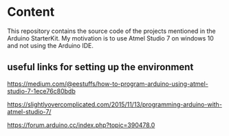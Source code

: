 # Content
This repository contains the source code of the projects mentioned in the Arduino StarterKit. My motivation is to use Atmel Studio 7 on windows 10 and not using the Arduino IDE.


## useful links for setting up the environment
https://medium.com/@eestuffs/how-to-program-arduino-using-atmel-studio-7-1ece76c80bdb

https://slightlyovercomplicated.com/2015/11/13/programming-arduino-with-atmel-studio-7/

https://forum.arduino.cc/index.php?topic=390478.0

